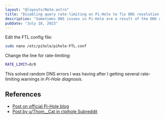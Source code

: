 ```yaml
---
layout: "@layouts/Note.astro"
title: "Disabling query rate-limiting on Pi-Hole to fix DNS resolution issues"
description: "Sometimes DNS issues in Pi-Hole are a result of the DNS query rate-limiting enabled by default, which can be disabled altogether by editing a single file."
pubDate: "July 18, 2023"
---
```


Edit the FTL config file:

```bash
sudo nano /etc/pihole/pihole-FTL.conf
```

Change the line for rate-limiting:

```bash
RATE_LIMIT=0/0
```

This solved random DNS errors I was having after I getting several rate-limiting warnings in _Pi-Hole diagnosis_.

## References

- <a href="https://pi-hole.net/blog/2021/02/16/pi-hole-ftl-v5-7-and-web-v5-4-released/#page-content:~:text=Rate%2Dlimiting%20can%20easily%20be%20disabled" target="_blank">Post on official Pi-Hole blog</a>
- <a href="https://www.reddit.com/r/pihole/comments/osm2fn/psa_if_you_are_having_random_dns_resolution" target="_blank">Post by u/Thom\_\_Cat in r/pihole Subreddit</a>
